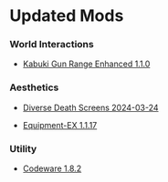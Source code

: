 # Updated Mods

### World Interactions

- [Kabuki Gun Range Enhanced 1.1.0](https://www.nexusmods.com/cyberpunk2077/mods/13466)

### Aesthetics

- [Diverse Death Screens 2024-03-24](https://www.nexusmods.com/cyberpunk2077/mods/12673)

- [Equipment-EX 1.1.17](https://www.nexusmods.com/cyberpunk2077/mods/6945)

### Utility

- [Codeware 1.8.2](https://www.nexusmods.com/cyberpunk2077/mods/7780)
